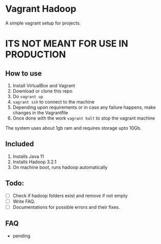 # Vagrant Hadoop

A simple vagrant setup for projects.

# ITS NOT MEANT FOR USE IN PRODUCTION

## How to use

1. Install VirtualBox and Vagrant
2. Download or clone this repo
3. Do `vagrant up`
4. `vagrant ssh` to connect to the machine
5. Depending upon requirements or in case any failure happens, make changes in the Vagrantfile 
6. Once done with the work `vagrant halt` to stop the vagrant machine

The system uses about 1gb ram and requires storage upto 10Gb.

## Included

1. Installs Java 11
2. Installs Hadoop 3.2.1
3. On machine boot, runs hadoop automatically
## Todo:

* [ ] Check if hadoop folders exist and remove if not empty
* [ ] Write FAQ.
* [ ] Documentations for possible errors and their fixes.
## FAQ
* pending

